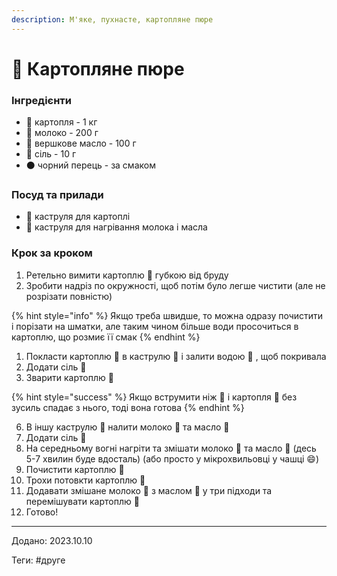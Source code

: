 ```yaml
---
description: М'яке, пухнасте, картопляне пюре
---
```


# 🥔 Картопляне пюре

### Інгредієнти

* :potato: картопля - 1 кг
* 🍶 молоко - 200 г
* :butter: вершкове масло - 100 г
* :salt: сіль - 10 г
* ⚫ чорний перець - за смаком

### Посуд та прилади

* 🍲 каструля для картоплі
* 🍳 каструля для нагрівання молока і масла

### Крок за кроком

1. Ретельно вимити картоплю :potato: губкою від бруду
2. Зробити надріз по окружності, щоб потім було легше чистити (але не розрізати повністю)

{% hint style="info" %}
Якщо треба швидше, то можна одразу почистити і порізати на шматки, але таким чином більше води просочиться в картоплю, що розмиє її смак
{% endhint %}

1. Покласти картоплю :potato: в каструлю 🍲 і залити водою :ocean: , щоб покривала
2. Додати сіль :salt:
3. Зварити картоплю :potato:

{% hint style="success" %}
Якщо вструмити ніж :knife: і картопля :potato: без зусиль спадає з нього, тоді вона готова&#x20;
{% endhint %}

6. В іншу каструлю 🍳 налити молоко 🍶 та масло :butter:
7. Додати сіль :salt:
8. На середньому вогні нагріти та змішати молоко 🍶 та масло :butter: (десь 5-7 хвилин буде вдосталь) (або просто у мікрохвильовці у чашці :smile:)
9. Почистити картоплю :potato:
10. Трохи потовкти картоплю :potato:
11. Додавати змішане молоко 🍶 з маслом :butter: у три підходи та перемішувати картоплю :potato:
12. Готово!

***

Додано: 2023.10.10

Теги: #друге
